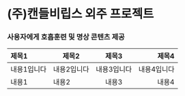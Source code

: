 # (주)캔들비립스 외주 프로젝트
### 사용자에게 호흡훈련 및 명상 콘텐츠 제공 

| 제목1 | 제목2 | 제목3 | 제목4 |
| :- | - | :-: | -: |
| 내용1입니다 | 내용2입니다 | 내용3입니다 | 내용4입니다 |
| 내용1 | 내용2 | 내용3 | 내용4 |
